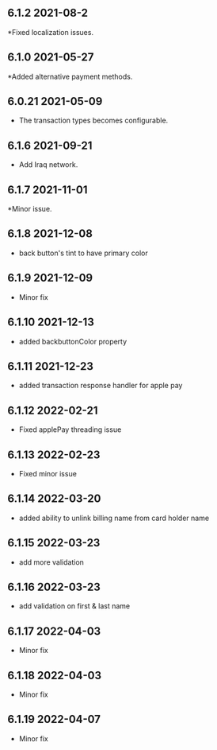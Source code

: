 ## 6.1.2 2021-08-2
*Fixed localization issues.

## 6.1.0 2021-05-27
*Added alternative payment methods.

## 6.0.21 2021-05-09
* The transaction types becomes configurable.

## 6.1.6 2021-09-21
* Add Iraq network.

## 6.1.7 2021-11-01
*Minor issue.

## 6.1.8 2021-12-08
* back button's tint to have primary color

## 6.1.9 2021-12-09
* Minor fix

## 6.1.10 2021-12-13
* added backbuttonColor property 

## 6.1.11 2021-12-23
* added transaction response handler for apple pay

## 6.1.12 2022-02-21
* Fixed applePay threading issue

## 6.1.13 2022-02-23
* Fixed minor issue

## 6.1.14 2022-03-20
* added ability to unlink billing name from card holder name

## 6.1.15 2022-03-23
* add more validation

## 6.1.16 2022-03-23
* add validation on first & last name

## 6.1.17 2022-04-03
* Minor fix

## 6.1.18 2022-04-03
* Minor fix

## 6.1.19 2022-04-07
* Minor fix
